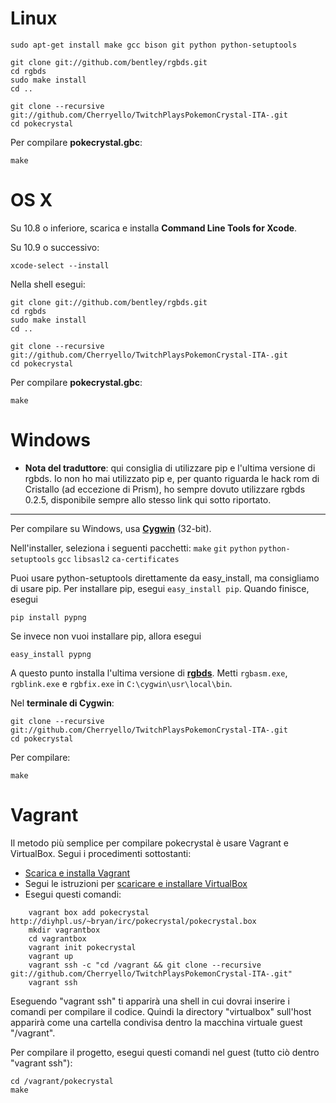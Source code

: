 # Linux

	sudo apt-get install make gcc bison git python python-setuptools

	git clone git://github.com/bentley/rgbds.git
	cd rgbds
	sudo make install
	cd ..

	git clone --recursive git://github.com/Cherryello/TwitchPlaysPokemonCrystal-ITA-.git
	cd pokecrystal

Per compilare **pokecrystal.gbc**:

	make


# OS X

Su 10.8 o inferiore, scarica e installa **Command Line Tools for Xcode**.

Su 10.9 o successivo:

	xcode-select --install

Nella shell esegui:

	git clone git://github.com/bentley/rgbds.git
	cd rgbds
	sudo make install
	cd ..

	git clone --recursive git://github.com/Cherryello/TwitchPlaysPokemonCrystal-ITA-.git
	cd pokecrystal

Per compilare **pokecrystal.gbc**:

	make


# Windows

* **Nota del traduttore**: qui consiglia di utilizzare pip e l'ultima versione di rgbds. Io non ho mai utilizzato pip e, per quanto riguarda le hack rom di Cristallo (ad eccezione di Prism), ho sempre dovuto utilizzare rgbds 0.2.5, disponibile sempre allo stesso link qui sotto riportato.

----------------------------------

Per compilare su Windows, usa [**Cygwin**](http://cygwin.com/install.html) (32-bit).

Nell'installer, seleziona i seguenti pacchetti: `make` `git` `python` `python-setuptools` `gcc` `libsasl2` `ca-certificates`

Puoi usare python-setuptools direttamente da easy_install, ma consigliamo di usare pip.  Per installare pip, esegui `easy_install pip`.  Quando finisce, esegui

	pip install pypng

Se invece non vuoi installare pip, allora esegui

	easy_install pypng

A questo punto installa l'ultima versione di [**rgbds**](https://github.com/bentley/rgbds/releases/).
Metti `rgbasm.exe`, `rgblink.exe` e `rgbfix.exe` in `C:\cygwin\usr\local\bin`.

Nel **terminale di Cygwin**:

	git clone --recursive git://github.com/Cherryello/TwitchPlaysPokemonCrystal-ITA-.git
	cd pokecrystal

Per compilare:

	make


# Vagrant

Il metodo più semplice per compilare pokecrystal è usare Vagrant e
VirtualBox. Segui i procedimenti sottostanti:

* [Scarica e installa Vagrant](http://www.vagrantup.com/downloads.html)
* Segui le istruzioni per [scaricare e installare VirtualBox](http://docs-v1.vagrantup.com/v1/docs/getting-started/)
* Esegui questi comandi:

```
	vagrant box add pokecrystal http://diyhpl.us/~bryan/irc/pokecrystal/pokecrystal.box
	mkdir vagrantbox
	cd vagrantbox
	vagrant init pokecrystal
	vagrant up
	vagrant ssh -c "cd /vagrant && git clone --recursive git://github.com/Cherryello/TwitchPlaysPokemonCrystal-ITA-.git"
	vagrant ssh
```

Eseguendo "vagrant ssh" ti apparirà una shell in cui dovrai inserire i comandi per compilare
il codice. Quindi la directory "virtualbox" sull'host apparirà come una cartella condivisa
dentro la macchina virtuale guest "/vagrant".

Per compilare il progetto, esegui questi comandi nel guest (tutto ciò dentro "vagrant
ssh"):

	cd /vagrant/pokecrystal
	make
